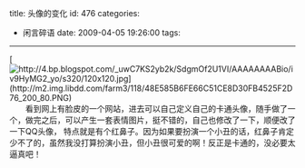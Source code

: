 title: 头像的变化
id: 476
categories:
  - 闲言碎语
date: 2009-04-05 19:26:00
tags:
---

[](http://4.bp.blogspot.com/_uwC7KS2yb2k/SdgmOf2U1VI/AAAAAAAABio/iv9HyMG2_yo/s1600-h/120x120.jpg)[![http://4.bp.blogspot.com/_uwC7KS2yb2k/SdgmOf2U1VI/AAAAAAAABio/iv9HyMG2_yo/s320/120x120.jpg](http://m2.img.libdd.com/farm3/118/48E585B6FE66C51CE8D30FB4525F2D76_200_80.PNG)</img>](http://4.bp.blogspot.com/_uwC7KS2yb2k/SdgmOf2U1VI/AAAAAAAABio/iv9HyMG2_yo/s320/120x120.jpg)
</br>　　看到网上有脸皮的一个网站，进去可以自己定义自己的卡通头像，随手做了一个，做完之后，可以产生一套表情图片，挺不错的，自己也修改了一下，顺便改了一下QQ头像， 特点就是有个红鼻子。因为如果要扮演一个小丑的话，红鼻子肯定少不了的，虽然我没打算扮演小丑，但小丑很可爱的啊！反正是卡通的，没必要太逼真吧！
</br>
</br>[](http://2.bp.blogspot.com/_uwC7KS2yb2k/SdglY6BoA5I/AAAAAAAABig/ZyjTIx8Si5U/s1600-h/120x120.jpg)